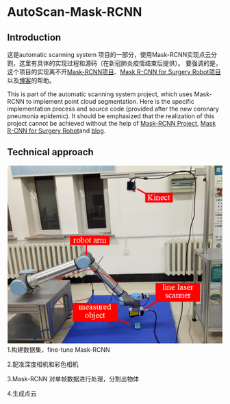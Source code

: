 # AutoScan-Mask-RCNN

## Introduction

这是automatic scanning system 项目的一部分，使用Mask-RCNN实现点云分割，这里有具体的实现过程和源码（在新冠肺炎疫情结束后提供）。
要强调的是，这个项目的实现离不开[Mask-RCNN项目](https://github.com/matterport/Mask_RCNN)、[Mask R-CNN for Surgery Robot项目](https://github.com/SUYEgit/Surgery-Robot-Detection-Segmentation)以及[博客](https://engineering.matterport.com/splash-of-color-instance-segmentation-with-mask-r-cnn-and-tensorflow-7c761e238b46)的帮助。

This is part of the automatic scanning system project, which uses Mask-RCNN to implement point cloud segmentation. Here is the specific implementation process and source code (provided after the new coronary pneumonia epidemic).
It should be emphasized that the realization of this project cannot be achieved without the help of [Mask-RCNN Project](https://github.com/matterport/Mask_RCNN), [Mask R-CNN for Surgery Robot](https://github.com/SUYEgit/Surgery-Robot-Detection-Segmentation)and [blog](https://engineering.matterport.com/splash-of-color-instance-segmentation-with-mask-r-cnn-and-tensorflow-7c761e238b46).

## Technical approach
![image](https://github.com/yangyipeng/AutoScan-Mask-RCNN/blob/master/system.png)
1.构建数据集，fine-tune Mask-RCNN

2.配准深度相机和彩色相机

3.Mask-RCNN 对单帧数据进行处理，分割出物体

4.生成点云


